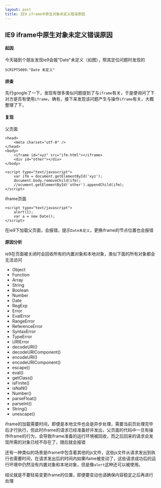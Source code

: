 ```yaml
---
layout: post
title: IE9 iframe中原生对象未定义错误原因
---
```


## IE9 iframe中原生对象未定义错误原因

#### 起因
今天碰到个朋友发现ie9会报"Date"未定义（如图），帮其定位问题时发现的

`SCRIPT5009:"Date 未定义"`

#### 排查
先行google了一下，发现有很多类似问题提到了与`iframe`有关，于是便询问了下对方是否有使用`iframe`，确有，接下来发现该问题产生与操作`iframe`有关，大概整理了下，


#### 复现

父页面

	<head>
		<meta charset="utf-8" />
	</head>	
	<body>
		<iframe id="xyz" src="ifm.html"></iframe>
		<div id="other"></div>
	</body>

	<script type="text/javascript">
		var ifm = document.getElementById('xyz');
		document.body.removeChild(ifm);
		//ocument.getElementById('other').appendChild(ifm);
	</script>


iframe页面


	<script type="text/javascript">
		alert(1);
		var a = new Date();
	</script>

在ie9下加载父页面，会报错，提示`Date未定义`，更换iframe的节点位置也会报错


#### 原因分析

<!--more-->

ie9在页面被关闭时会回收所有的内置对象和本地对象，类似下面的所有对象都会无法访问

* Object
* Function
* Array
* String
* Boolean
* Number
* Date
* RegExp
* Error
* EvalError
* RangeError
* ReferenceError
* SyntaxError
* TypeError
* URIError
* decodeURI()
* decodeURIComponent()
* encodeURI()
* encodeURIComponent()
* escape()
* eval()	
* getClass()	
* isFinite()	
* isNaN()	
* Number()	
* parseFloat()	
* parseInt()	
* String()
* unescape()

iframe的加载需要时间，即便是本地文件也会是异步处理，需要当前页处理完毕后才行执行，但此时iframe的请求已经准备好并发出，父页面的代码中一旦有操作iframe的行为，会导致iframe准备的运行环境被回收，而之后回来的请求会发现所需的对象已经不存在了，随后就会报错

还有一种类似的场景是iframe中包含着其他的js文件，这些js文件从请求发出到执行也需要时间，在请求发出后的时间内如果ifame被变动了，这些请求成功后的运行环境中仍然没有内置对象和本地对象，但是像`alert`这种还可以被使用。

结论就是不要轻易变更iframe的位置，即便要变动也请确保内容稳定之后再进行处理
